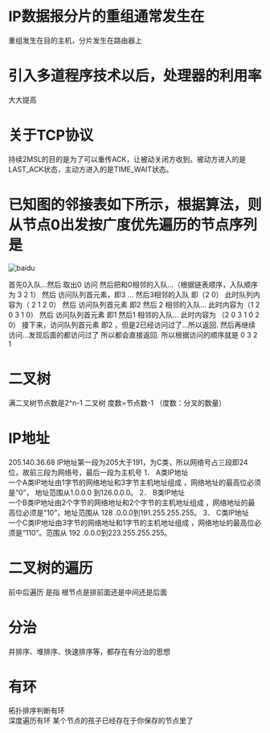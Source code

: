  # IP数据报分片的重组通常发生在
重组发生在目的主机，分片发生在路由器上
    
 # 引入多道程序技术以后，处理器的利用率
大大提高
    
 # 关于TCP协议
 持续2MSL的目的是为了可以重传ACK，让被动关闭方收到。被动方进入的是LAST_ACK状态，主动方进入的是TIME_WAIT状态。
  
 # 已知图的邻接表如下所示，根据算法，则从节点0出发按广度优先遍历的节点序列是
  
![baidu](http://uploadfiles.nowcoder.net/images/20150910/59_1441893167067_E351E00DC094F0422E68EEE49841127A "biao")
    
首先0入队...然后 取出0 访问  然后把和0相邻的入队...（根据链表顺序，入队顺序为 3 2 1）
然后 访问队列首元素，即3 ... 然后3相邻的入队 即（2 0） 此时队列内容为（ 2 1 2 0）
然后 访问队列首元素 即2  然后 2 相邻的入队... 此时内容为（1 2 0 3 1 0）
然后 访问队列首元素 即1 然后1 相邻的入队... 此时内容为 （2 0 3 1 0 2 0）
接下来，访问队列首元素 即2 ，但是2已经访问过了...所以返回.
然后再继续访问...发现后面的都访问过了 所以都会直接返回.
所以根据访问的顺序就是   0  3  2  1

 # 二叉树
满二叉树节点数是2^n-1
二叉树 度数=节点数-1  （度数：分叉的数量）

 # IP地址
205.140.36.68
IP地址第一段为205大于191，为C类，所以网络号占三段即24位，故前三段为网络号，最后一段为主机号
1． A类IP地址    
一个A类IP地址由1字节的网络地址和3字节主机地址组成 ，网络地址的最高位必须是“0”， 地址范围从1.0.0.0 到126.0.0.0。 
2． B类IP地址    
一个B类IP地址由2个字节的网络地址和2个字节的主机地址组成 ，网络地址的最高位必须是“10”，地址范围从 128 .0.0.0到191.255.255.255。 
3． C类IP地址    
一个C类IP地址由3字节的网络地址和1字节的主机地址组成 ，网络地址的最高位必须是“110”。范围从 192 .0.0.0到223.255.255.255。

 # 二叉树的遍历
前中后遍历 是指 根节点是排前面还是中间还是后面

 # 分治
并排序、堆排序、快速排序等，都存在有分治的思想

 # 有环
拓扑排序判断有环  
深度遍历有环 某个节点的孩子已经存在于你保存的节点里了
